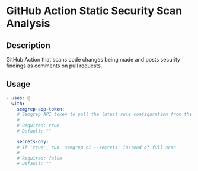 # GitHub Action Static Security Scan Analysis

<!-- prettier-ignore-start -->
<!-- action-docs-description source="action.yaml" -->
## Description

GitHub Action that scans code changes being made and posts security findings as comments on pull requests.
<!-- action-docs-description source="action.yaml" -->

<!-- action-docs-usage source="action.yaml" -->
## Usage

```yaml
- uses: @
  with:
    semgrep-app-token:
    # Semgrep API token to pull the latest rule configuration from the ruleboard in Semgrep UI.
    #
    # Required: true
    # Default: ""

    secrets-ony:
    # If 'true', run 'semgrep ci --secrets' instead of full scan
    #
    # Required: false
    # Default: ""
```
<!-- action-docs-usage source="action.yaml" -->

<!-- prettier-ignore-end -->
